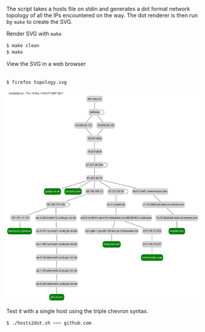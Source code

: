 The script takes a hosts file on stdin and generates a dot format
network topology of all the IPs encountered on the way. The dot renderer is then
run by ```make``` to create the SVG.

Render SVG with ```make```
```bash
$ make clean
$ make
```
View the SVG in a web browser
```bash

$ firefox topology.svg
```
![](topology.svg)

Test it with a single host using the triple chevron syntax.
```bash
$ ./hosts2dot.sh <<< github.com
```
